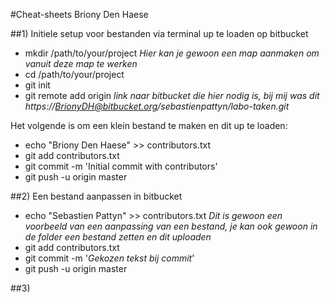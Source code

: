#Cheat-sheets Briony Den Haese

##1) Initiele setup voor bestanden via terminal up te loaden op bitbucket
* mkdir /path/to/your/project *Hier kan je gewoon een map aanmaken om vanuit deze map te werken*
* cd /path/to/your/project
* git init
* git remote add origin *link naar bitbucket die hier nodig is, bij mij was dit https://BrionyDH@bitbucket.org/sebastienpattyn/labo-taken.git*

Het volgende is om een klein bestand te maken en dit up te loaden:
* echo "Briony Den Haese" >> contributors.txt
* git add contributors.txt
* git commit -m 'Initial commit with contributors'
* git push -u origin master

##2) Een bestand aanpassen in bitbucket
* echo "Sebastien Pattyn" >> contributors.txt *Dit is gewoon een voorbeeld van een aanpassing van een bestand, je kan ook gewoon in de folder een bestand zetten en dit uploaden*
* git add contributors.txt
* git commit -m '*Gekozen tekst bij commit*'
* git push -u origin master

##3)

